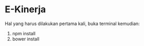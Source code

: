 # E-Kinerja

Hal yang harus dilakukan pertama kali, buka terminal kemudian:
1. npm install
2. bower install
